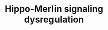 ---
annotations:
- id: PW:0001515
  parent: signaling pathway
  type: Pathway Ontology
  value: Hippo signaling pathway
- id: PW:0001517
  parent: signaling pathway
  type: Pathway Ontology
  value: altered Hippo signaling pathway
- id: PW:0000003
  parent: signaling pathway
  type: Pathway Ontology
  value: signaling pathway
- id: PW:0000013
  parent: disease pathway
  type: Pathway Ontology
  value: disease pathway
authors:
- AlexanderPico
- Marvin M2
- Eweitz
communities:
- CPTAC
- RareDiseases
description: The Hippo-Merlin(NF2) signaling pathway can become dysregulated at many
  points as observed in malignant mesothelioma cells. Extracellular signals via cadherin,
  CD44, integrin or RTKs, as well as various signaling pathway components, can affect
  NF2 tumor suppression. Direct alteration of merlin and LATS1/2 can also result in
  underphosphorylated (activated) YAP1(YY1AP1)/TAZ transcriptional coactivators, leading
  to the induction of pro-oncogene expression.
last-edited: 2021-05-11
ndex: bf186355-8b6b-11eb-9e72-0ac135e8bacf
organisms:
- Homo sapiens
redirect_from:
- /index.php/Pathway:WP4541
- /instance/WP4541
revision: null
schema-jsonld:
- '@context': https://schema.org/
  '@id': https://wikipathways.github.io/pathways/WP4541.html
  '@type': Dataset
  creator:
    '@type': Organization
    name: WikiPathways
  description: The Hippo-Merlin(NF2) signaling pathway can become dysregulated at
    many points as observed in malignant mesothelioma cells. Extracellular signals
    via cadherin, CD44, integrin or RTKs, as well as various signaling pathway components,
    can affect NF2 tumor suppression. Direct alteration of merlin and LATS1/2 can
    also result in underphosphorylated (activated) YAP1(YY1AP1)/TAZ transcriptional
    coactivators, leading to the induction of pro-oncogene expression.
  keywords:
  - AJUBA
  - AMOT
  - CCND1
  - CD44
  - CDH1
  - CDH10
  - CDH11
  - CDH12
  - CDH13
  - CDH15
  - CDH16
  - CDH17
  - CDH18
  - CDH19
  - CDH2
  - CDH20
  - CDH22
  - CDH24
  - CDH3
  - CDH4
  - CDH5
  - CDH6
  - CDH7
  - CDH8
  - CDH9
  - CSF1R
  - CTGF
  - CTNNA1
  - CTNNB1
  - CUL4A
  - CXCL10
  - DCAF1
  - DDB1
  - EGFR
  - EPHA2
  - FGFR1
  - FGFR2
  - FGFR3
  - FGFR4
  - FLT1
  - FLT3
  - FLT4
  - FOXM1
  - HRAS
  - IGF1R
  - INSR
  - ITGA1
  - ITGA10
  - ITGA11
  - ITGA2
  - ITGA2B
  - ITGA3
  - ITGA4
  - ITGA5
  - ITGA6
  - ITGA7
  - ITGA8
  - ITGA9
  - ITGAD
  - ITGAE
  - ITGAL
  - ITGAM
  - ITGAV
  - ITGAX
  - ITGB1
  - ITGB2
  - ITGB3
  - ITGB4
  - ITGB5
  - ITGB6
  - ITGB7
  - ITGB8
  - KDR
  - KIT
  - KRAS
  - LATS1
  - LATS2
  - LIN28B
  - MET
  - MIR98
  - MST1
  - MYC
  - NF2
  - NGFR
  - NRAS
  - NTRK1
  - NTRK2
  - PAK1
  - PAK2
  - PAK3
  - PAK4
  - PAK5
  - PAK6
  - PDGFRA
  - PDGFRB
  - PLCB4
  - PPP1CA
  - PPP1CB
  - PPP1CC
  - PPP1R12A
  - PPP1R14A
  - PRKACA
  - PRKACB
  - PRKACG
  - PRKAR1A
  - PRKAR1B
  - PRKAR2A
  - PRKAR2B
  - PTK2
  - RBX1
  - SAV1
  - STK3
  - TAZ
  - TEAD1
  - TEAD2
  - TEAD3
  - TEAD4
  - TEK
  - VGLL4
  - YY1AP1
  license: CC0
  name: Hippo-Merlin signaling dysregulation
seo: CreativeWork
title: Hippo-Merlin signaling dysregulation
wpid: WP4541
---